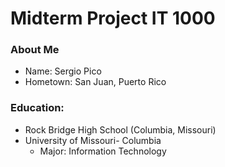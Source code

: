 # Midterm Project IT 1000

### **About Me**
* Name: Sergio Pico   
* Hometown: San Juan, Puerto Rico

### **Education:**
  * Rock Bridge High School (Columbia, Missouri)
  * University of Missouri- Columbia
    * Major: Information Technology
### 
